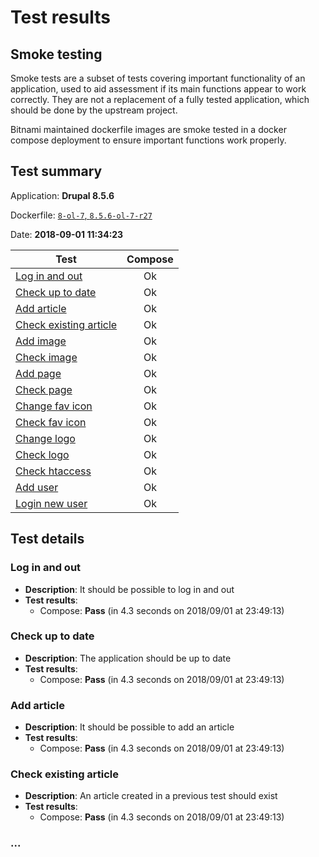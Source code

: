 # Test results

## Smoke testing

Smoke tests are a subset of tests covering important functionality of an application, used to aid assessment if its main functions appear to work correctly. They are not a replacement of a fully tested application, which should be done by the upstream project.

Bitnami maintained dockerfile images are smoke tested in a docker compose deployment to ensure important functions work properly.

## Test summary

Application: **Drupal 8.5.6**

Dockerfile: [`8-ol-7`, `8.5.6-ol-7-r27`](./Dockerfile) 

Date: **2018-09-01 11:34:23**

Test | Compose
--- | :---:
[Log in and out](#log-in-and-out) | Ok
[Check up to date](#check-up-to-date) | Ok
[Add article](#add-article) | Ok
[Check existing article](#check-existing-article)  | Ok
[Add image](#a) | Ok
[Check image](#a) | Ok
[Add page](#a) | Ok
[Check page](#a) | Ok
[Change fav icon](#a) | Ok
[Check fav icon](#a) | Ok
[Change logo](#a) | Ok
[Check logo](#a) | Ok
[Check htaccess](#a) | Ok
[Add user](#a) | Ok
[Login new user](#a) | Ok

## Test details

### Log in and out

- **Description**: It should be possible to log in and out  
- **Test results**:
  - Compose: **Pass** (in 4.3 seconds on 2018/09/01 at 23:49:13)

### Check up to date

- **Description**: The application should be up to date  
- **Test results**:
  - Compose: **Pass** (in 4.3 seconds on 2018/09/01 at 23:49:13)

### Add article

- **Description**: It should be possible to add an article  
- **Test results**:
  - Compose: **Pass** (in 4.3 seconds on 2018/09/01 at 23:49:13)

### Check existing article

- **Description**: An article created in a previous test should exist  
- **Test results**:
  - Compose: **Pass** (in 4.3 seconds on 2018/09/01 at 23:49:13)

### ...
